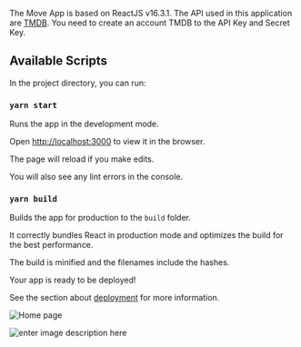 
The Move App is based on ReactJS v16.3.1. The API used in this application are [TMDB](https://www.themoviedb.org/). You need to create an account TMDB to the API Key and Secret Key.
  

## Available Scripts

  

In the project directory, you can run:

  

### `yarn start`

  

Runs the app in the development mode.<br  />

Open [http://localhost:3000](http://localhost:3000) to view it in the browser.

  

The page will reload if you make edits.<br  />

You will also see any lint errors in the console.

 
 
### `yarn build`

  

Builds the app for production to the `build` folder.<br  />

It correctly bundles React in production mode and optimizes the build for the best performance.

  

The build is minified and the filenames include the hashes.<br  />

Your app is ready to be deployed!

  

See the section about [deployment](https://facebook.github.io/create-react-app/docs/deployment) for more information.


![Home page](https://github.com/joblesspoet/react-movie-app/blob/master/resources/screencapture-localhost-3000-2020-10-01-10_39_37.png)

![enter image description here](https://github.com/joblesspoet/react-movie-app/blob/master/resources/screencapture-localhost-3000-2020-10-01-10_41_40.png)